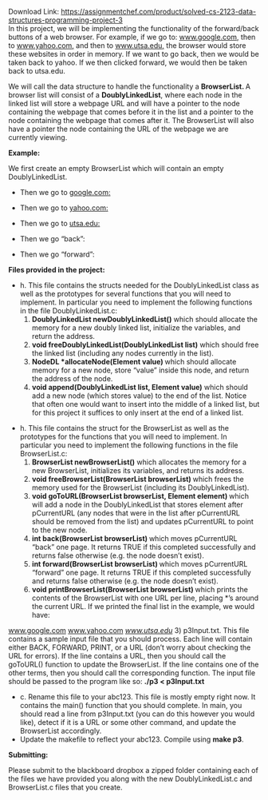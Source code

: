 Download Link: https://assignmentchef.com/product/solved-cs-2123-data-structures-programming-project-3
<br>
In this project, we will be implementing the functionality of the forward/back buttons of a web browser.  For example, if we go to: <a href="https://www.google.com/">www.google.com</a><a href="https://www.google.com/">,</a> then to <a href="https://www.yahoo.com/">www.yahoo.com</a><a href="https://www.yahoo.com/">,</a> and then to <a href="http://www.utsa.edu/">www.utsa.edu</a><a href="http://www.utsa.edu/">,</a> the browser would store these websites in order in memory.  If we want to go back, then we would be taken back to yahoo.  If we then clicked forward, we would then be taken back to utsa.edu.

We will call the data structure to handle the functionality a <strong>BrowserList.  </strong>A browser list will consist of a <strong>DoublyLinkedList</strong>, where each node in the linked list will store a webpage URL and will have a pointer to the node containing the webpage that comes before it in the list and a pointer to the node containing the webpage that comes after it.  The BrowserList will also have a pointer the node containing the URL of the webpage we are currently viewing.




<strong>Example: </strong>

We first create an empty BrowserList which will contain an empty DoublyLinkedList.




<ul>

 <li>Then we go to <a href="https://www.google.com/">google.com</a><a href="https://www.google.com/">:</a></li>

</ul>




<ul>

 <li>Then we go to <a href="https://www.yahoo.com/">yahoo.com</a><a href="https://www.yahoo.com/">:</a></li>

</ul>




<ul>

 <li>Then we go to <a href="http://www.utsa.edu/">utsa.edu</a><a href="http://www.utsa.edu/">:</a></li>

</ul>




<ul>

 <li>Then we go “back”:</li>

</ul>




<ul>

 <li>Then we go “forward”:</li>

</ul>
















<strong>Files provided in the project: </strong>

<ul>

 <li>h. This file contains the structs needed for the DoublyLinkedList class as well as the prototypes for several functions that you will need to implement.  In particular you need to implement the following functions in the file DoublyLinkedList.c:

  <ol>

   <li><strong>DoublyLinkedList newDoublyLinkedList()</strong> which should allocate the memory for a new doubly linked list, initialize the variables, and return the address.</li>

   <li><strong>void freeDoublyLinkedList(DoublyLinkedList list)</strong> which should free the linked list (including any nodes currently in the list).</li>

   <li><strong>NodeDL *allocateNode(Element value) </strong>which should allocate memory for a new node, store “value” inside this node, and return the address of the node.</li>

   <li><strong>void append(DoublyLinkedList list, Element value)</strong> which should add a new node (which stores value) to the end of the list. Notice that often one would want to insert into the middle of a linked list, but for this project it suffices to only insert at the end of a linked list.</li>

  </ol></li>

</ul>




<ul>

 <li>h. This file contains the struct for the BrowserList as well as the prototypes for the functions that you will need to implement.  In particular you need to implement the following functions in the file BrowserList.c:

  <ol>

   <li><strong>BrowserList newBrowserList()</strong> which allocates the memory for a new BrowserList, initializes its variables, and returns its address.</li>

   <li><strong>void freeBrowserList(BrowserList browserList) </strong>which frees the memory used for the BrowserList (including its DoublyLinkedList).</li>

   <li><strong>void goToURL(BrowserList browserList, Element element) </strong>which will add a node in the DoublyLinkedList that stores element after pCurrentURL (any nodes that were in the list after pCurrentURL should be removed from the list) and updates pCurrentURL to point to the new node.</li>

   <li><strong>int back(BrowserList browserList) </strong>which moves pCurrentURL “back” one page. It returns TRUE if this completed successfully and returns false otherwise (e.g. the node doesn’t exist).</li>

   <li><strong>int forward(BrowserList browserList) </strong>which moves pCurrentURL “forward” one page. It returns TRUE if this completed successfully and returns false otherwise (e.g. the node doesn’t exist).</li>

   <li><strong>void printBrowserList(BrowserList browserList) </strong>which prints the contents of the BrowserList with one URL per line, placing *’s around the current URL. If we printed the final list in the example, we would have:</li>

  </ol></li>

</ul>

<strong> </strong>

<a href="https://www.google.com/">www.google.com</a> <a href="https://www.yahoo.com/">www.yahoo.com</a> *www.utsa.edu* 3) p3Input.txt.  This file contains a sample input file that you should process.  Each line will contain either BACK, FORWARD, PRINT, or a URL (don’t worry about checking the URL for errors).  If the line contains a URL, then you should call the goToURL() function to update the BrowserList.  If the line contains one of the other terms, then you should call the corresponding function.  The input file should be passed to the program like so: <strong>./p3 &lt; p3Input.txt </strong>

<ul>

 <li>c. Rename this file to your abc123.  This file is mostly empty right now.  It contains the main() function that you should complete.  In main, you should read a line from p3Input.txt (you can do this however you would like), detect if it is a URL or some other command, and update the BrowserList accordingly.</li>

 <li>Update the makefile to reflect your abc123.  Compile using <strong>make p3</strong>.</li>

</ul>







<strong>Submitting: </strong>

Please submit to the blackboard dropbox a zipped folder containing each of the files we have provided you along with the new DoublyLinkedList.c and BrowserList.c files that you create.





